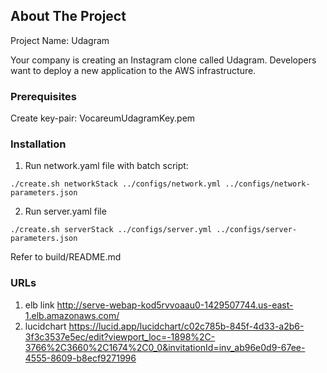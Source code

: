 <!-- ABOUT THE PROJECT -->
## About The Project
Project Name: Udagram

Your company is creating an Instagram clone called Udagram.
Developers want to deploy a new application to the AWS infrastructure.

### Prerequisites

Create key-pair: VocareumUdagramKey.pem

### Installation

1. Run network.yaml file with batch script:
```
./create.sh networkStack ../configs/network.yml ../configs/network-parameters.json
```
2. Run server.yaml file
```
./create.sh serverStack ../configs/server.yml ../configs/server-parameters.json
```

Refer to build/README.md

### URLs
1. elb link
http://serve-webap-kod5rvvoaau0-1429507744.us-east-1.elb.amazonaws.com/
2. lucidchart
https://lucid.app/lucidchart/c02c785b-845f-4d33-a2b6-3f3c3537e5ec/edit?viewport_loc=-1898%2C-3766%2C3660%2C1674%2C0_0&invitationId=inv_ab96e0d9-67ee-4555-8609-b8ecf9271996

